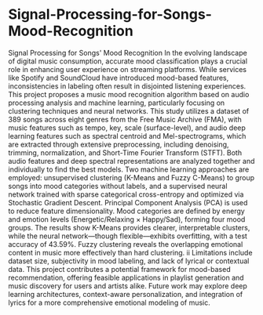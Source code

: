 # Signal-Processing-for-Songs-Mood-Recognition
Signal Processing for Songs' Mood Recognition
In the evolving landscape of digital music consumption, accurate mood classification
plays a crucial role in enhancing user experience on streaming platforms. While services like
Spotify and SoundCloud have introduced mood-based features, inconsistencies in labeling often
result in disjointed listening experiences. This project proposes a music mood recognition
algorithm based on audio processing analysis and machine learning, particularly focusing on
clustering techniques and neural networks.
This study utilizes a dataset of 389 songs across eight genres from the Free Music
Archive (FMA), with music features such as tempo, key, scale (surface-level), and audio deep
learning features such as spectral centroid and Mel-spectrograms, which are extracted through
extensive preprocessing, including denoising, trimming, normalization, and Short-Time Fourier
Transform (STFT). Both audio features and deep spectral representations are analyzed together
and individually to find the best models.
Two machine learning approaches are employed: unsupervised clustering (K-Means and
Fuzzy C-Means) to group songs into mood categories without labels, and a supervised neural
network trained with sparse categorical cross-entropy and optimized via Stochastic Gradient
Descent. Principal Component Analysis (PCA) is used to reduce feature dimensionality. Mood
categories are defined by energy and emotion levels (Energetic/Relaxing × Happy/Sad), forming
four mood groups.
The results show K-Means provides clearer, interpretable clusters, while the neural
network—though flexible—exhibits overfitting, with a test accuracy of 43.59%. Fuzzy clustering
reveals the overlapping emotional content in music more effectively than hard clustering.
ii
Limitations include dataset size, subjectivity in mood labeling, and lack of lyrical or contextual
data.
This project contributes a potential framework for mood-based recommendation, offering
feasible applications in playlist generation and music discovery for users and artists alike. Future
work may explore deep learning architectures, context-aware personalization, and integration of
lyrics for a more comprehensive emotional modeling of music.
